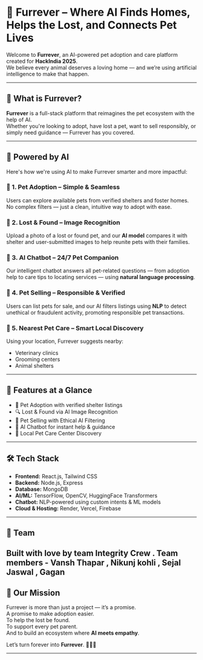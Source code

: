 # 🐾 Furrever – Where AI Finds Homes, Helps the Lost, and Connects Pet Lives

Welcome to **Furrever**, an AI-powered pet adoption and care platform created for **HackIndia 2025**.  
We believe every animal deserves a loving home — and we’re using artificial intelligence to make that happen.

---

## 🌟 What is Furrever?

**Furrever** is a full-stack platform that reimagines the pet ecosystem with the help of AI.  
Whether you're looking to adopt, have lost a pet, want to sell responsibly, or simply need guidance — Furrever has you covered.

---

## 🧠 Powered by AI

Here's how we're using AI to make Furrever smarter and more impactful:

### 🐶 1. Pet Adoption – Simple & Seamless  
Users can explore available pets from verified shelters and foster homes. No complex filters — just a clean, intuitive way to adopt with ease.

### 🧭 2. Lost & Found – Image Recognition  
Upload a photo of a lost or found pet, and our **AI model** compares it with shelter and user-submitted images to help reunite pets with their families.

### 💬 3. AI Chatbot – 24/7 Pet Companion  
Our intelligent chatbot answers all pet-related questions — from adoption help to care tips to locating services — using **natural language processing**.

### 🛒 4. Pet Selling – Responsible & Verified  
Users can list pets for sale, and our AI filters listings using **NLP** to detect unethical or fraudulent activity, promoting responsible pet transactions.

### 🏥 5. Nearest Pet Care – Smart Local Discovery  
Using your location, Furrever suggests nearby:
- Veterinary clinics
- Grooming centers
- Animal shelters

---

## 🚀 Features at a Glance
- 🐾 Pet Adoption with verified shelter listings
- 🔍 Lost & Found via AI Image Recognition
- 🛒 Pet Selling with Ethical AI Filtering
- 💬 AI Chatbot for instant help & guidance
- 📍 Local Pet Care Center Discovery

---

## 🛠️ Tech Stack

- **Frontend:** React.js, Tailwind CSS  
- **Backend:** Node.js, Express  
- **Database:** MongoDB  
- **AI/ML:** TensorFlow, OpenCV, HuggingFace Transformers  
- **Chatbot:** NLP-powered using custom intents & ML models  
- **Cloud & Hosting:** Render, Vercel, Firebase

---

## 🤝 Team

Built with love by team Integrity Crew . 
Team members - Vansh Thapar , Nikunj kohli , Sejal Jaswal , Gagan 
---

## 🌈 Our Mission

Furrever is more than just a project — it’s a promise.  
A promise to make adoption easier.  
To help the lost be found.  
To support every pet parent.  
And to build an ecosystem where **AI meets empathy**.

Let’s turn forever into **Furrever**. 🐕‍🦺💖

---
